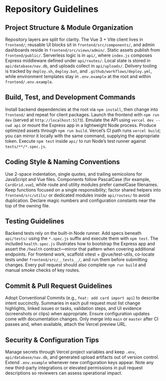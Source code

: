 # Repository Guidelines

## Project Structure & Module Organization
Repository layers are split for clarity. The Vue 3 + Vite client lives in `frontend/`; reusable UI blocks sit in `frontend/src/components/`, and admin dashboards reside in `frontend/src/views/admin/`. Static assets publish from `frontend/public/`. Serverless logic is in `api/`, where `index.js` composes Express middleware defined under `api/routes/`. Local state is stored in `api/database/nav.db`, and uploads collect in `api/uploads/`. Delivery tooling is tracked by `deploy.sh`, `deploy.bat`, and `.github/workflows/deploy.yml`, while environment templates stay in `.env.example` at the root and within `frontend/.env.example`.

## Build, Test, and Development Commands
Install backend dependencies at the root via `npm install`, then change into `frontend/` and repeat for client packages. Launch the frontend with `npm run dev` (served at `http://localhost:5173`). Emulate the API using `vercel dev --cwd api` or mount the Express app in a lightweight Node process. Produce optimized assets through `npm run build`. Vercel’s CI path runs `vercel build`; you can mirror it locally with the same command, supplying the appropriate token. Execute `npm test` inside `api/` to run Node’s test runner against `tests/**/*.spec.js`.

## Coding Style & Naming Conventions
Use 2-space indentation, single quotes, and trailing semicolons for JavaScript and Vue files. Components follow PascalCase (for example, `CardGrid.vue`), while route and utility modules prefer camelCase filenames. Keep functions focused on a single responsibility; factor shared helpers into `frontend/src/utils/` or dedicated modules inside `api/routes/` to avoid duplication. Declare magic numbers and configuration constants near the top of the owning file.

## Testing Guidelines
Backend tests rely on the built-in Node runner. Add specs beneath `api/tests/` using the `*.spec.js` suffix and execute them with `npm test`. The included `health.spec.js` illustrates how to bootstrap the Express app and assert the `/health` contract—mirror that pattern when covering additional endpoints. For frontend work, scaffold vitest + @vue/test-utils, co-locate tests under `frontend/src/__tests__/`, and run them before submitting changes. Every pull request should also complete `npm run build` and manual smoke checks of key routes.

## Commit & Pull Request Guidelines
Adopt Conventional Commits (e.g., `feat: add card import api`) to describe intent succinctly. Summaries in each pull request must list change highlights, linked issues or tasks, validation steps, and UI evidence (screenshots or clips) when appropriate. Ensure configuration updates come with documentation changes. Only merge into `main` or `master` after CI passes and, when available, attach the Vercel preview URL.

## Security & Configuration Tips
Manage secrets through Vercel project variables and keep `.env`, `api/database/nav.db`, and generated upload artifacts out of version control. Extend `.env.example` whenever new configuration keys appear. Note any new third-party integrations or elevated permissions in pull request descriptions so reviewers can assess operational impact.
